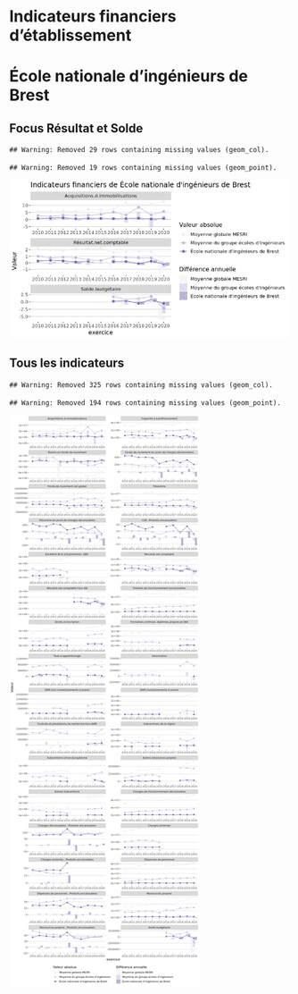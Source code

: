 Indicateurs financiers d’établissement
================

# École nationale d’ingénieurs de Brest

## Focus Résultat et Solde

    ## Warning: Removed 29 rows containing missing values (geom_col).

    ## Warning: Removed 19 rows containing missing values (geom_point).

![](école_nationale_d_ingénieurs_de_brest_files/figure-gfm/etab.focus-1.png)<!-- -->

## Tous les indicateurs

    ## Warning: Removed 325 rows containing missing values (geom_col).

    ## Warning: Removed 194 rows containing missing values (geom_point).

![](école_nationale_d_ingénieurs_de_brest_files/figure-gfm/etab-1.png)<!-- -->
